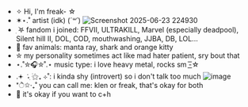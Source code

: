 - ✧ Hi, I'm freak-  ☆
- ✶⋆.˚ artist (idk) (*´꒳`*) 
![Screenshot 2025-06-23 224930](https://github.com/user-attachments/assets/2d13498a-16ca-473b-bb1a-854503ed8944)
- ִ ࣪𖤐 fandom i joined: FFVII, ULTRAKILL, Marvel (especially deadpool), Silent hill II, DOL, COD, mouthwashing, JJBA, DB, LOL...
- 💞️ fav animals: manta ray, shark and orange kitty
- ✮ my personality sometimes act like mad hater patient, sry bout that
- ⋆.˚✮🎧✮˚.⋆ music type: i love heavy metal, rocks sm -͟͟͞☆
- .𖥔 ݁ ˖ִ ࣪⚝₊ ⊹˚: i kinda shy (introvert) so i don't talk too much
![image](https://github.com/user-attachments/assets/cd0b1ca2-591f-4f8a-b921-de05709ac654)
-  *ੈ✩‧₊˚ you can call me: klen or freak, that's okay for both
- 🧷 it's okay if you want to c+h  
<!---
K1ent/K1ent is a ✨ special ✨ repository because its `README.md` (this file) appears on your GitHub profile.
You can click the Preview link to take a look at your changes.
--->
